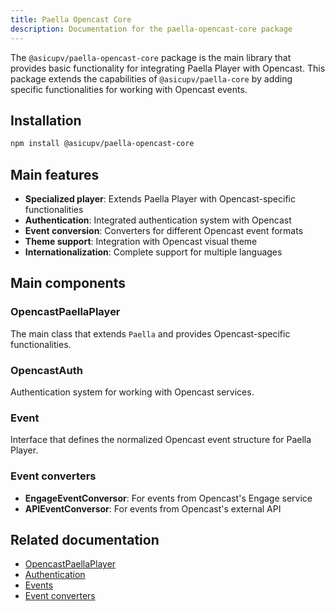 ```yaml
---
title: Paella Opencast Core
description: Documentation for the paella-opencast-core package
---
```


The `@asicupv/paella-opencast-core` package is the main library that provides basic functionality for integrating Paella Player with Opencast. This package extends the capabilities of `@asicupv/paella-core` by adding specific functionalities for working with Opencast events.

## Installation

```bash
npm install @asicupv/paella-opencast-core
```

## Main features

- **Specialized player**: Extends Paella Player with Opencast-specific functionalities
- **Authentication**: Integrated authentication system with Opencast
- **Event conversion**: Converters for different Opencast event formats
- **Theme support**: Integration with Opencast visual theme
- **Internationalization**: Complete support for multiple languages

## Main components

### OpencastPaellaPlayer

The main class that extends `Paella` and provides Opencast-specific functionalities.

### OpencastAuth

Authentication system for working with Opencast services.

### Event

Interface that defines the normalized Opencast event structure for Paella Player.

### Event converters

- **EngageEventConversor**: For events from Opencast's Engage service
- **APIEventConversor**: For events from Opencast's external API


## Related documentation

- [OpencastPaellaPlayer](/paella-opencast/reference/paella-opencast-core/opencast-paella-player)
- [Authentication](/paella-opencast/reference/paella-opencast-core/opencast-auth)
- [Events](/paella-opencast/reference/paella-opencast-core/event)
- [Event converters](/paella-opencast/reference/paella-opencast-core/event-conversor)
